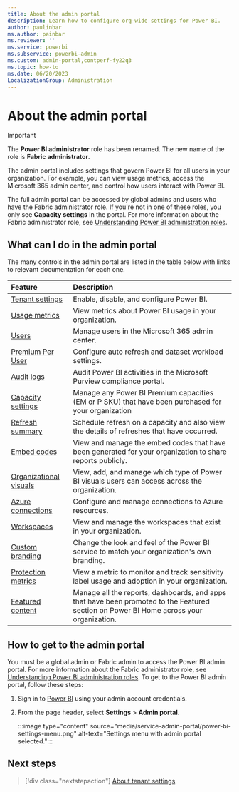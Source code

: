 ```yaml
---
title: About the admin portal
description: Learn how to configure org-wide settings for Power BI.
author: paulinbar
ms.author: painbar
ms.reviewer: ''
ms.service: powerbi
ms.subservice: powerbi-admin
ms.custom: admin-portal,contperf-fy22q3
ms.topic: how-to
ms.date: 06/20/2023
LocalizationGroup: Administration
---
```


# About the admin portal

> [!IMPORTANT]
> The **Power BI administrator** role has been renamed. The new name of the role is **Fabric administrator**.

The admin portal includes settings that govern Power BI for all users in your organization. For example, you can view usage metrics, access the Microsoft 365 admin center, and control how users interact with Power BI.

The full admin portal can be accessed by global admins and users who have the Fabric administrator role. If you're not in one of these roles, you only see **Capacity settings** in the portal. For more information about the Fabric administrator role, see [Understanding Power BI administration roles](service-admin-role.md).

## What can I do in the admin portal

The many controls in the admin portal are listed in the table below with links to relevant documentation for each one.

| Feature | Description  |
| :---    | :---         |
| [Tenant settings](service-admin-portal-about-tenant-settings.md) | Enable, disable, and configure Power BI. |
| [Usage metrics](service-admin-portal-usage-metrics.md) | View metrics about Power BI usage in your organization. |
| [Users](service-admin-portal-users.md) | Manage users in the Microsoft 365 admin center. |
| [Premium Per User](service-admin-portal-premium-per-user.md) | Configure auto refresh and dataset workload settings. |
| [Audit logs](service-admin-portal-audit-logs.md) | Audit Power BI activities in the Microsoft Purview compliance portal. |
| [Capacity settings](service-admin-portal-capacity-settings.md) | Manage any Power BI Premium capacities (EM or P SKU) that have been purchased for your organization |
| [Refresh summary](service-admin-portal-refresh-summary.md) | Schedule refresh on a capacity and also view the details of refreshes that have occurred. |
| [Embed codes](service-admin-portal-embed-codes.md) | View and manage the embed codes that have been generated for your organization to share reports publicly. |
| [Organizational visuals](organizational-visuals.md#organizational-visuals) | View, add, and manage which type of Power BI visuals users can access across the organization. |
| [Azure connections](service-admin-portal-azure-connections.md) | Configure and manage connections to Azure resources. |
| [Workspaces](service-admin-portal-workspaces.md) | View and manage the workspaces that exist in your organization. |
| [Custom branding](service-admin-portal-custom-branding.md) |  Change the look and feel of the Power BI service to match your organization's own branding. |
| [Protection metrics](service-admin-portal-protection-metrics.md) | View a metric to monitor and track sensitivity label usage and adoption in your organization. |
| [Featured content](service-admin-portal-featured-content.md) |  Manage all the reports, dashboards, and apps that have been promoted to the Featured section on Power BI Home across your organization. |

## How to get to the admin portal

You must be a global admin or Fabric admin to access the Power BI admin portal. For more information about the Fabric administrator role, see [Understanding Power BI administration roles](service-admin-role.md). To get to the Power BI admin portal, follow these steps:

1. Sign in to [Power BI](https://app.powerbi.com) using your admin account credentials.

1. From the page header, select **Settings** > **Admin portal**.

   :::image type="content" source="media/service-admin-portal/power-bi-settings-menu.png" alt-text="Settings menu with admin portal selected.":::

## Next steps

>[!div class="nextstepaction"]
>[About tenant settings](service-admin-portal-about-tenant-settings.md)
